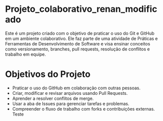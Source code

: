 # Projeto_colaborativo_renan_modificado

Este é um projeto criado com o objetivo de praticar o uso do Git e GitHub em um ambiente colaborativo. Ele faz parte de uma atividade de Práticas e Ferramentas de Desenvolvimento de Software e visa ensinar conceitos como versionamento, branches, pull requests, resolução de conflitos e trabalho em equipe.

# Objetivos do Projeto
- Praticar o uso do GitHub em colaboração com outras pessoas.
- Criar, modificar e revisar arquivos usando Pull Requests.
- Aprender a resolver conflitos de merge.
- Usar a aba de Issues para gerenciar tarefas e problemas.
- Compreender o fluxo de trabalho com forks e contribuições externas.
Teste 
